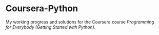 # Coursera-Python
My working progress and solutions for the Coursera course *Programming for Everybody (Getting Started with Python)*.
